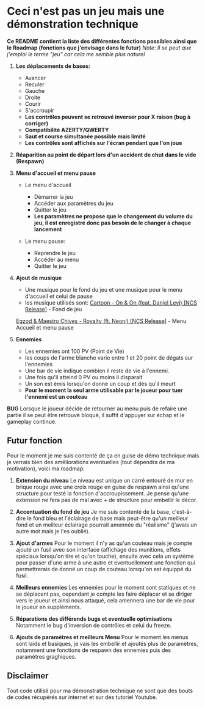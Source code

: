 # Ceci n'est pas un jeu mais une démonstration technique

**Ce README contient la liste des différentes fonctions possibles ainsi que le Roadmap (fonctions que j'envisage dans le futur)**
*Note: Il se peut que j'emploi le terme "jeu" car cela me semble plus naturel*

1. **Les déplacements de bases:**
   - Avancer
   - Reculer
   - Gauche
   - Droite
   - Courir
   - S'accroupir
   - **Les contrôles peuvent se retrouvé inverser pour X raison (bug à corriger)**
   - **Compatibilité AZERTY/QWERTY**
   - **Saut et course simultanée possible mais limité**
   - **Les contrôles sont affichés sur l'écran pendant que l'on joue**

2. **Réaparition au point de départ lors d'un accident de chut dans le vide (Respawn)**

3. **Menu d'accueil et menu pause**
   - Le menu d'accueil
     - Démarrer la jeu
     - Accéder aux paramètres du jeu
     - Quitter le jeu
     - **Les paramètres ne propose que le changement du volume du jeu, il est enregistré donc pas besoin de le changer à chaque lancement**

   - Le menu pause:
     - Reprendre le jeu
     - Accéder au menu
     - Quitter le jeu

4. **Ajout de musique**
   - Une musique pour le fond du jeu et une musique pour le menu d'accueil et celui de pause
   - les musique utilisés sont:
   [Cartoon - On & On (feat. Daniel Levi) [NCS Release]](https://www.youtube.com/watch?v=K4DyBUG242c&ab_channel=NoCopyrightSounds) - Fond de jeu

   [Egzod & Maestro Chives - Royalty (ft. Neoni) [NCS Release]](https://www.youtube.com/watch?v=C5fLxtJH2Qs&ab_channel=NoCopyrightSounds) - Menu Accueil et menu pause

5. **Ennemies**
   - Les ennemies ont 100 PV (Point de Vie)
   - les coups de l'arme blanche varie entre 1 et 20 point de dégats sur l'ennemies
   - Une bar de vie indique combien il reste de vie à l'ennemi.
   - Une fois qu'il atteind 0 PV ou moins il disparait
   - Un son est émis lorsqu'on donne un coup et dès qu'il meurt
   - **Pour le moment la seul arme utilisable par le joueur pour tuer l'ennemi est un couteau**

**BUG**
Lorsque le joueur décide de retourner au menu puis de refaire une partie il se peut être retrouvé bloqué, il suffit d'appuyer sur échap et le gameplay continue.

## Futur fonction

Pour le moment je me suis contenté de ça en guise de démo technique mais je verrais bien des améliorations eventuelles (tout dépendra de ma motivation), voici ma roadmap:

1. **Extension du niveau**
Le niveau est unique un carré entouré de mur en brique rouge avec une croix rouge en guise de respawn ainsi qu'une structure pour testé la fonction d'accroupissement. Je pense qu'une extension ne fera pas de mal avec + de structure pour embellir le décor.

2. **Accentuation du fond de jeu**
Je me suis contenté de la base, c'est-à-dire le fond bleu et l'éclairage de base mais peut-être qu'un meilleur fond et un meilleur éclairage pourrait amennée du "réalisme" (j'avais un autre mot mais je l'es oublié).

3. **Ajout d'armes**
Pour le moment il n'y as qu'un couteau mais je compte ajouté un fusil avec son interface (affichage des munitions, effets spéciaux lorsqu'on tire et qu'on touche), ensuite avec cela un système pour passer d'une arme à une autre et eventuellement une fonction qui permettrerais de donné un coup de couteau lorsqu'on est équippé du fusil.

4. **Meilleurs ennemies**
Les ennemies pour le moment sont statiques et ne se déplacent pas, cependant je compte les faire déplacer et se diriger vers le joueur et ainsi nous attaqué, cela amennera une bar de vie pour le joueur en suppléments.

5. **Réparations des différends bugs et eventuelle optimisations**
Notamment le bug d'inversion de contrôles et celui du freeze.

6. **Ajouts de paramètres et meilleurs Menu**
Pour le moment les menus sont laids et basiques, je vais les embellir et ajoutés plus de paramètres, notamment une fonctions de respawn des ennemies puis des paramètres graghiques.

## Disclaimer

Tout code utilisé pour ma démonstration technique ne sont que des bouts de codes récupérés sur internet et sur des tutoriel Youtube.
